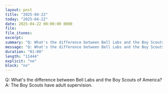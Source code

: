 ```yaml
---
layout: post
title: "2025-04-22"
today: "2025-04-22"
date: 2025-04-22 00:00:00 0000
file:
file_itunes:
excerpt:
summary: "Q: What's the difference between Bell Labs and the Boy Scouts of America?A: The Boy Scouts have adult supervision."
message: "Q: What's the difference between Bell Labs and the Boy Scouts of America?A: The Boy Scouts have adult supervision."
duration: "01:00"
length: "11444"
explicit: "no"
block: "no"
---
```

Q: What's the difference between Bell Labs and the Boy Scouts of America?A: The Boy Scouts have adult supervision.

